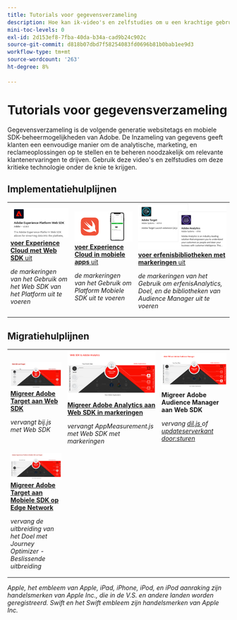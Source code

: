 ```yaml
---
title: Tutorials voor gegevensverzameling
description: Hoe kan ik-video's en zelfstudies om u een krachtige gebruiker te maken van Gegevensverzameling
mini-toc-levels: 0
exl-id: 2d153ef8-7fba-40da-b34a-cad9b24c902c
source-git-commit: d818b07dbd7f58254083fd0696b81b0bab1ee9d3
workflow-type: tm+mt
source-wordcount: '263'
ht-degree: 8%

---
```


# Tutorials voor gegevensverzameling

Gegevensverzameling is de volgende generatie websitetags en mobiele SDK-beheermogelijkheden van Adobe. De Inzameling van gegevens geeft klanten een eenvoudige manier om de analytische, marketing, en reclameoplossingen op te stellen en te beheren noodzakelijk om relevante klantenervaringen te drijven. Gebruik deze video&#39;s en zelfstudies om deze kritieke technologie onder de knie te krijgen.

<div id="recs-overview-body-1"></div>
<div id="recs-overview-body-2"></div>
<div id="recs-overview-body-3"></div>
<div id="recs-overview-body-4"></div>
<div id="recs-overview-body-5"></div>
<div id="recs-overview-body-6"></div>

<div id="staff-picks-section">

## Implementatiehulplijnen

<table>
<tr>
  <td>
    <a href="https://experienceleague.adobe.com/en/docs/platform-learn/implement-web-sdk/overview" target="_blank">
      <img alt="Adobe Experience Cloud implementeren met Web SDK" src="assets/thumb_websdk.png" />
    </a>
    <div>
      <a href="https://experienceleague.adobe.com/en/docs/platform-learn/implement-web-sdk/overview" target="_blank">
    <strong> voer Experience Cloud met Web SDK </strong> uit
    </a>
    </div>
    <p>
    <em> de markeringen van het Gebruik om het Web SDK van het Platform uit te voeren </em>
    <p>
  </td>
  <td>
    <a href="https://experienceleague.adobe.com/en/docs/platform-learn/implement-mobile-sdk/overview" target="_blank">
      <img alt="Implementeren in mobiele apps" src="assets/thumb_swift.png" />
    </a>
    <div>
      <a href="https://experienceleague.adobe.com/en/docs/platform-learn/implement-mobile-sdk/overview" target="_blank">
    <strong> voer Experience Cloud in mobiele apps </strong> uit
    </a>
    </div>
    <p>
    <em> de markeringen van het Gebruik om Platform Mobiele SDK uit te voeren </em>
    <p>
  </td>
  <td>
    <a href="https://experienceleague.adobe.com/en/docs/platform-learn/migrate-target-to-websdk/introduction" target="_blank">
      <img alt="Doel migreren naar Web SDK" src="assets/thumb_legacy.png" />
    </a>
    <div>
      <a href="https://experienceleague.adobe.com/en/docs/platform-learn/migrate-target-to-websdk/introduction" target="_blank">
    <strong> voer erfenisbibliotheken met markeringen </strong> uit
    </a>
    </div>
    <p>
    <em> de markeringen van het Gebruik om erfenisAnalytics, Doel, en de bibliotheken van Audience Manager uit te voeren </em>
    <p>
  </td>
</tr>
</table>

## Migratiehulplijnen

<table>
<tr>
  <td>
    <a href="https://experienceleague.adobe.com/en/docs/platform-learn/migrate-target-to-websdk/introduction" target="_blank">
      <img alt="Doel migreren naar Web SDK" src="assets/thumb_targetWebSdk.jpg" />
    </a>
    <div>
      <a href="https://experienceleague.adobe.com/en/docs/platform-learn/migrate-target-to-websdk/introduction" target="_blank">
    <strong> Migreer Adobe Target aan Web SDK </strong>
    </a>
    </div>
    <p>
    <em> vervangt bij.js met Web SDK </em>
    <p>
  </td>
  <td>
    <a href="https://experienceleague.adobe.com/en/docs/platform-learn/migrate-analytics-to-websdk/migration-to-websdk-overview" target="_blank">
      <img alt="Adobe Experience Cloud implementeren met Web SDK" src="assets/thumb_analyticsWebSdk.png" />
    </a>
    <div>
      <a href="https://experienceleague.adobe.com/en/docs/platform-learn/migrate-analytics-to-websdk/migration-to-websdk-overview" target="_blank">
    <strong> Migreer Adobe Analytics aan Web SDK in markeringen </strong>
    </a>
    </div>
    <p>
    <em> vervangt AppMeasurement.js met Web SDK met markeringen </em>
    <p>
  </td>
  <td>
      <img alt="Doel migreren naar Web SDK" src="assets/thumb_aamWebSdk.png" />
    </a>
    <div>
      <strong> Migreer Adobe Audience Manager aan Web SDK </strong>
    </div>
    <p>
    <em> vervang <a href="https://experienceleague.adobe.com/nl/docs/audience-manager/user-guide/migrate-to-web-sdk/dil-extension-to-web-sdk" target="_blank"> dil.js </a> of <a href="https://experienceleague.adobe.com/nl/docs/audience-manager/user-guide/migrate-to-web-sdk/appmeasurement-to-web-sdk" target="_blank"> updateserverkant door:sturen </a> </em>
    <p>
  </td>
</tr>
<tr>
  <td>
    <a href="https://experienceleague.adobe.com/en/docs/platform-learn/migrate-target-to-mobile-sdk-decisioning/overview" target="_blank">
      <img alt="Doel migreren naar mobiele SDK op Edge Network" src="assets/thumb_targetMobileSdk.jpg" />
    </a>
    <div>
      <a href="https://experienceleague.adobe.com/en/docs/platform-learn/migrate-target-to-mobile-sdk-decisioning/overview" target="_blank">
    <strong> Migreer Adobe Target aan Mobiele SDK op Edge Network </strong>
    </a>
    </div>
    <p>
    <em> vervang de uitbreiding van het Doel met Journey Optimizer - Beslissende uitbreiding </em>
    <p>
  </td>
  <td>
  </td>
  <td>
  </td>
  </tr>
</table>

</div>

*Apple, het embleem van Apple, iPad, iPhone, iPod, en iPod aanraking zijn handelsmerken van Apple Inc., die in de V.S. en andere landen worden geregistreerd. Swift en het Swift embleem zijn handelsmerken van Apple Inc.*
